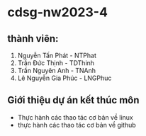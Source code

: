# cdsg-nw2023-4
## thành viên:
1. Nguyễn Tấn Phát - NTPhat
2. Trần Đức Thịnh - TDThinh
3. Trần Nguyên Anh - TNAnh
4. Lê Nguyễn Gia Phúc - LNGPhuc
## Giới thiệu dự án kết thúc môn
- Thực hành các thao tác cơ bản về linux
- thực hành các thao tác cơ bản về github
